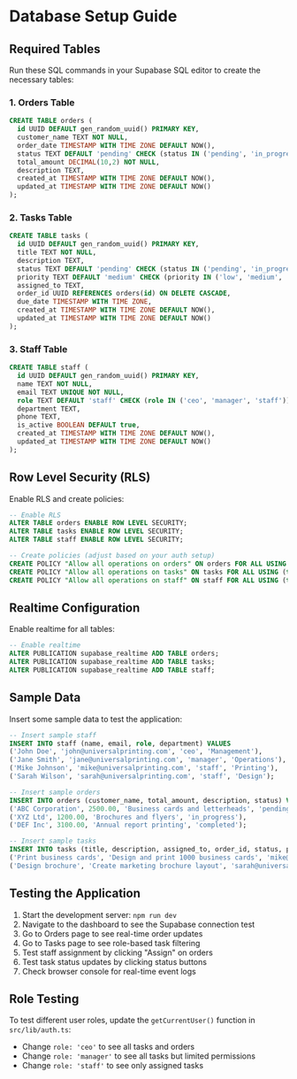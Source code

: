 # Database Setup Guide

## Required Tables

Run these SQL commands in your Supabase SQL editor to create the necessary tables:

### 1. Orders Table
```sql
CREATE TABLE orders (
  id UUID DEFAULT gen_random_uuid() PRIMARY KEY,
  customer_name TEXT NOT NULL,
  order_date TIMESTAMP WITH TIME ZONE DEFAULT NOW(),
  status TEXT DEFAULT 'pending' CHECK (status IN ('pending', 'in_progress', 'completed', 'cancelled')),
  total_amount DECIMAL(10,2) NOT NULL,
  description TEXT,
  created_at TIMESTAMP WITH TIME ZONE DEFAULT NOW(),
  updated_at TIMESTAMP WITH TIME ZONE DEFAULT NOW()
);
```

### 2. Tasks Table
```sql
CREATE TABLE tasks (
  id UUID DEFAULT gen_random_uuid() PRIMARY KEY,
  title TEXT NOT NULL,
  description TEXT,
  status TEXT DEFAULT 'pending' CHECK (status IN ('pending', 'in_progress', 'completed', 'cancelled', 'on_hold')),
  priority TEXT DEFAULT 'medium' CHECK (priority IN ('low', 'medium', 'high')),
  assigned_to TEXT,
  order_id UUID REFERENCES orders(id) ON DELETE CASCADE,
  due_date TIMESTAMP WITH TIME ZONE,
  created_at TIMESTAMP WITH TIME ZONE DEFAULT NOW(),
  updated_at TIMESTAMP WITH TIME ZONE DEFAULT NOW()
);
```

### 3. Staff Table
```sql
CREATE TABLE staff (
  id UUID DEFAULT gen_random_uuid() PRIMARY KEY,
  name TEXT NOT NULL,
  email TEXT UNIQUE NOT NULL,
  role TEXT DEFAULT 'staff' CHECK (role IN ('ceo', 'manager', 'staff')),
  department TEXT,
  phone TEXT,
  is_active BOOLEAN DEFAULT true,
  created_at TIMESTAMP WITH TIME ZONE DEFAULT NOW(),
  updated_at TIMESTAMP WITH TIME ZONE DEFAULT NOW()
);
```

## Row Level Security (RLS)

Enable RLS and create policies:

```sql
-- Enable RLS
ALTER TABLE orders ENABLE ROW LEVEL SECURITY;
ALTER TABLE tasks ENABLE ROW LEVEL SECURITY;
ALTER TABLE staff ENABLE ROW LEVEL SECURITY;

-- Create policies (adjust based on your auth setup)
CREATE POLICY "Allow all operations on orders" ON orders FOR ALL USING (true);
CREATE POLICY "Allow all operations on tasks" ON tasks FOR ALL USING (true);
CREATE POLICY "Allow all operations on staff" ON staff FOR ALL USING (true);
```

## Realtime Configuration

Enable realtime for all tables:

```sql
-- Enable realtime
ALTER PUBLICATION supabase_realtime ADD TABLE orders;
ALTER PUBLICATION supabase_realtime ADD TABLE tasks;
ALTER PUBLICATION supabase_realtime ADD TABLE staff;
```

## Sample Data

Insert some sample data to test the application:

```sql
-- Insert sample staff
INSERT INTO staff (name, email, role, department) VALUES
('John Doe', 'john@universalprinting.com', 'ceo', 'Management'),
('Jane Smith', 'jane@universalprinting.com', 'manager', 'Operations'),
('Mike Johnson', 'mike@universalprinting.com', 'staff', 'Printing'),
('Sarah Wilson', 'sarah@universalprinting.com', 'staff', 'Design');

-- Insert sample orders
INSERT INTO orders (customer_name, total_amount, description, status) VALUES
('ABC Corporation', 2500.00, 'Business cards and letterheads', 'pending'),
('XYZ Ltd', 1200.00, 'Brochures and flyers', 'in_progress'),
('DEF Inc', 3100.00, 'Annual report printing', 'completed');

-- Insert sample tasks
INSERT INTO tasks (title, description, assigned_to, order_id, status, priority) VALUES
('Print business cards', 'Design and print 1000 business cards', 'mike@universalprinting.com', (SELECT id FROM orders WHERE customer_name = 'ABC Corporation'), 'pending', 'high'),
('Design brochure', 'Create marketing brochure layout', 'sarah@universalprinting.com', (SELECT id FROM orders WHERE customer_name = 'XYZ Ltd'), 'in_progress', 'medium');
```

## Testing the Application

1. Start the development server: `npm run dev`
2. Navigate to the dashboard to see the Supabase connection test
3. Go to Orders page to see real-time order updates
4. Go to Tasks page to see role-based task filtering
5. Test staff assignment by clicking "Assign" on orders
6. Test task status updates by clicking status buttons
7. Check browser console for real-time event logs

## Role Testing

To test different user roles, update the `getCurrentUser()` function in `src/lib/auth.ts`:

- Change `role: 'ceo'` to see all tasks and orders
- Change `role: 'manager'` to see all tasks but limited permissions
- Change `role: 'staff'` to see only assigned tasks














